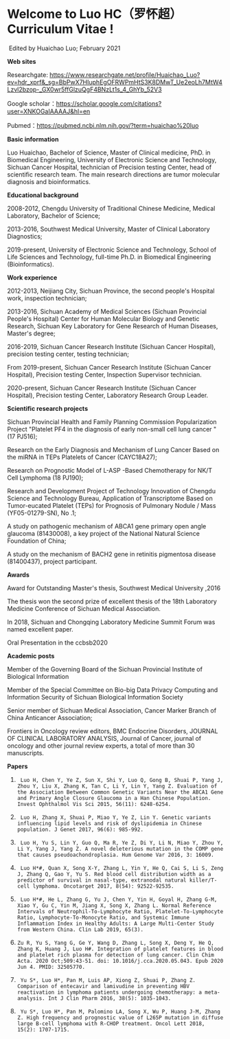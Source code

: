 # Welcome to Luo HC（罗怀超） Curriculum Vitae !

​                                                                                                                                       Edited by Huaichao Luo; February 2021

**Web sites**

Researchgate: https://www.researchgate.net/profile/Huaichao_Luo?ev=hdr_xprf&_sg=BbPwX7HIuphEgOFRWPmHtS3K8DMwT_Ue2eoLh7MtW4Lzvl2bzop-_GX0wr5ffGlzuQgF4BNzLt1s_4_GhYb_52V3

Google scholar：https://scholar.google.com/citations?user=XNKOGaIAAAAJ&hl=en

Pubmed：https://pubmed.ncbi.nlm.nih.gov/?term=huaichao%20luo

**Basic information**

Luo Huaichao, Bachelor of Science, Master of Clinical medicine, PhD. in Biomedical Engineering, University of Electronic Science and Technology, Sichuan Cancer Hospital, technician of Precision testing Center, head of scientific research team. The main research directions are tumor molecular diagnosis and bioinformatics. 

**Educational background**

2008-2012, Chengdu University of Traditional Chinese Medicine, Medical Laboratory, Bachelor of Science;

2013-2016, Southwest Medical University, Master of Clinical Laboratory Diagnostics;

2019-present, University of Electronic Science and Technology, School of Life Sciences and Technology, full-time Ph.D. in Biomedical Engineering (Bioinformatics).

 **Work experience**

2012-2013, Neijiang City, Sichuan Province, the second people's Hospital work, inspection technician;

2013-2016, Sichuan Academy of Medical Sciences (Sichuan Provincial People's Hospital) Center for Human Molecular Biology and Genetic Research, Sichuan Key Laboratory for Gene Research of Human Diseases, Master's degree;

2016-2019, Sichuan Cancer Research Institute (Sichuan Cancer Hospital), precision testing center, testing technician;

From 2019-present, Sichuan Cancer Research Institute (Sichuan Cancer Hospital), Precision testing Center, Inspection Supervisor technician.

2020-present, Sichuan Cancer Research Institute (Sichuan Cancer Hospital), Precision testing Center, Laboratory Research Group Leader.

**Scientific research projects**

Sichuan Provincial Health and Family Planning Commission Popularization Project "Platelet PF4 in the diagnosis of early non-small cell lung cancer "(17 PJ516);

Research on the Early Diagnosis and Mechanism of Lung Cancer Based on the miRNA in TEPs Platelets of Cancer (CAYC18A27);

Research on Prognostic Model of L-ASP -Based Chemotherapy for NK/T Cell Lymphoma (18 PJ190);

Research and Development Project of Technology Innovation of Chengdu Science and Technology Bureau, Application of Transcriptome Based on Tumor-eucated Platelet (TEPs) for Prognosis of Pulmonary Nodule / Mass (YF05-01279-SN), No .1;

A study on pathogenic mechanism of ABCA1 gene primary open angle glaucoma (81430008), a key project of the National Natural Science Foundation of China;

A study on the mechanism of BACH2 gene in retinitis pigmentosa disease (81400437), project participant.

**Awards**

Award for Outstanding Master's thesis, Southwest Medical University ,2016

The thesis won the second prize of excellent thesis of the 18th Laboratory Medicine Conference of Sichuan Medical Association.

In 2018, Sichuan and Chongqing Laboratory Medicine Summit Forum was named excellent paper.

Oral Presentation in the ccbsb2020 

**Academic posts**

Member of the Governing Board of the Sichuan Provincial Institute of Biological Information

Member of the Special Committee on Bio-big Data Privacy Computing and Information Security of Sichuan Biological Information Society

Senior member of Sichuan Medical Association, Cancer Marker Branch of China Anticancer Association;

Frontiers in Oncology review editors, BMC Endocrine Disorders, JOURNAL OF CLINICAL LABORATORY ANALYSIS, Journal of Cancer, journal of oncology and other journal review experts, a total of more than 30 manuscripts.

**Papers**

1.      Luo H, Chen Y, Ye Z, Sun X, Shi Y, Luo Q, Gong B, Shuai P, Yang J, Zhou Y, Liu X, Zhang K, Tan C, Li Y, Lin Y, Yang Z. Evaluation of the Association Between Common Genetic Variants Near the ABCA1 Gene and Primary Angle Closure Glaucoma in a Han Chinese Population. Invest Ophthalmol Vis Sci 2015, 56(11): 6248-6254.

2.      Luo H, Zhang X, Shuai P, Miao Y, Ye Z, Lin Y. Genetic variants influencing lipid levels and risk of dyslipidemia in Chinese population. J Genet 2017, 96(6): 985-992.

3.      Luo H, Yu S, Lin Y, Guo Q, Ma R, Ye Z, Di Y, Li N, Miao Y, Zhou Y, Li Y, Yang J, Yang Z. A novel deleterious mutation in the COMP gene that causes pseudoachondroplasia. Hum Genome Var 2016, 3: 16009.

4.      Luo H*#, Quan X, Song X-Y, Zhang L, Yin Y, He Q, Cai S, Li S, Zeng J, Zhang Q, Gao Y, Yu S. Red blood cell distribution width as a predictor of survival in nasal-type, extranodal natural killer/T-cell lymphoma. Oncotarget 2017, 8(54): 92522-92535.

5.      Luo H*#, He L, Zhang G, Yu J, Chen Y, Yin H, Goyal H, Zhang G-M, Xiao Y, Gu C, Yin M, Jiang X, Song X, Zhang L. Normal Reference Intervals of Neutrophil-To-Lymphocyte Ratio, Platelet-To-Lymphocyte Ratio, Lymphocyte-To-Monocyte Ratio, and Systemic Immune Inflammation Index in Healthy Adults: A Large Multi-Center Study from Western China. Clin Lab 2019, 65(3).

6.     Zu R, Yu S, Yang G, Ge Y, Wang D, Zhang L, Song X, Deng Y, He Q, Zhang K, Huang J, Luo H#. Integration of platelet features in blood and platelet rich plasma for detection of lung cancer. Clin Chim Acta. 2020 Oct;509:43-51. doi: 10.1016/j.cca.2020.05.043. Epub 2020 Jun 4. PMID: 32505770.

7.      Yu S*, Luo H*, Pan M, Luis AP, Xiong Z, Shuai P, Zhang Z. Comparison of entecavir and lamivudine in preventing HBV reactivation in lymphoma patients undergoing chemotherapy: a meta-analysis. Int J Clin Pharm 2016, 38(5): 1035-1043. 

8.      Yu S*, Luo H*, Pan M, Palomino LA, Song X, Wu P, Huang J-M, Zhang Z. High frequency and prognostic value of L265P mutation in diffuse large B-cell lymphoma with R-CHOP treatment. Oncol Lett 2018, 15(2): 1707-1715.

